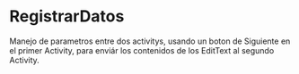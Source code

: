 # RegistrarDatos
Manejo de parametros entre dos activitys, usando un boton de Siguiente en el primer Activity, para enviár los contenidos de los EditText
al segundo Activity.
